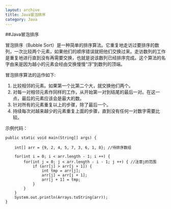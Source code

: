 ```yaml
---
layout: archive
title: Java冒泡排序
category: Java
---
```


##Java冒泡排序

冒泡排序（Bubble Sort）是一种简单的排序算法。它重复地走访过要排序的数列，一次比较两个元素，如果他们的顺序错误就把他们交换过来。走访数列的工作是重复地进行直到没有再需要交换，也就是说该数列已经排序完成。这个算法的名字由来是因为越小的元素会经由交换慢慢“浮”到数列的顶端。

冒泡排序算法的运作如下:

1. 比较相邻的元素。如果第一个比第二个大，就交换他们两个。
2. 对每一对相邻元素作同样的工作，从开始第一对到结尾的最后一对。在这一点，最后的元素应该会是最大的数。
3. 针对所有的元素重复以上的步骤，除了最后一个。
4. 持续每次对越来越少的元素重复上面的步骤，直到没有任何一对数字需要比较。

示例代码：

	public static void main(String[] args) {

		int[] arr = {9, 2, 4, 5, 7, 3, 6, 1, 8}; //待排序数组

		for(int i = 0; i < arr.length - 1; i ++) {
			for(int j = 0; j < arr.length - i - 1; j ++) { //注意j的范围
				if (arr[j] > arr[j + 1]) {
					int tmp = arr[j];
					arr[j] = arr[j + 1];
					arr[j + 1] = tmp;
				}
			}
		}
		System.out.println(Arrays.toString(arr));
	}